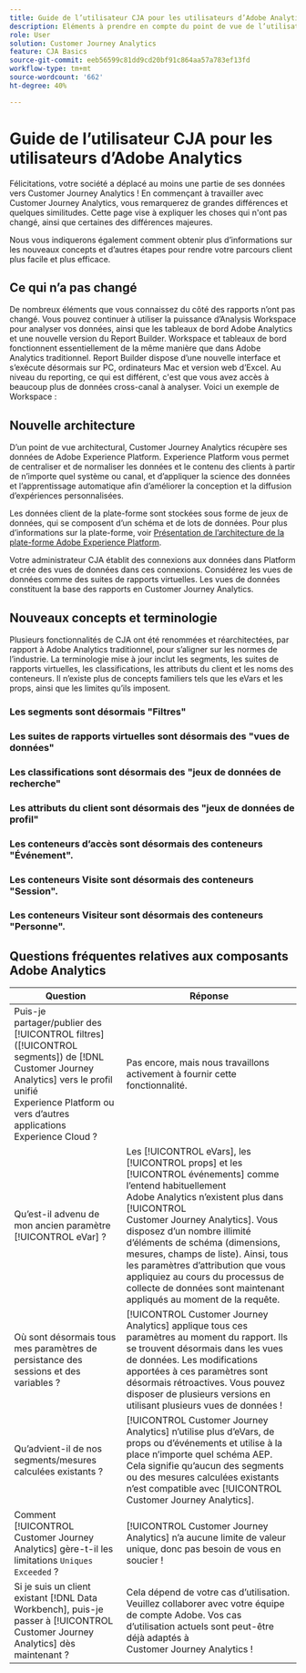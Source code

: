 ```yaml
---
title: Guide de l’utilisateur CJA pour les utilisateurs d’Adobe Analytics
description: Eléments à prendre en compte du point de vue de l’utilisateur lorsque votre entreprise déplace les données d’Adobe Analytics vers Customer Journey Analytics
role: User
solution: Customer Journey Analytics
feature: CJA Basics
source-git-commit: eeb56599c81dd9cd20bf91c864aa57a783ef13fd
workflow-type: tm+mt
source-wordcount: '662'
ht-degree: 40%

---
```



# Guide de l’utilisateur CJA pour les utilisateurs d’Adobe Analytics

Félicitations, votre société a déplacé au moins une partie de ses données vers Customer Journey Analytics ! En commençant à travailler avec Customer Journey Analytics, vous remarquerez de grandes différences et quelques similitudes. Cette page vise à expliquer les choses qui n&#39;ont pas changé, ainsi que certaines des différences majeures.

Nous vous indiquerons également comment obtenir plus d’informations sur les nouveaux concepts et d’autres étapes pour rendre votre parcours client plus facile et plus efficace.

## Ce qui n’a pas changé

De nombreux éléments que vous connaissez du côté des rapports n’ont pas changé. Vous pouvez continuer à utiliser la puissance d’Analysis Workspace pour analyser vos données, ainsi que les tableaux de bord Adobe Analytics et une nouvelle version du Report Builder. Workspace et tableaux de bord fonctionnent essentiellement de la même manière que dans Adobe Analytics traditionnel. Report Builder dispose d’une nouvelle interface et s’exécute désormais sur PC, ordinateurs Mac et version web d’Excel. Au niveau du reporting, ce qui est différent, c&#39;est que vous avez accès à beaucoup plus de données cross-canal à analyser. Voici un exemple de Workspace :

## Nouvelle architecture

D’un point de vue architectural, Customer Journey Analytics récupère ses données de Adobe Experience Platform. Experience Platform vous permet de centraliser et de normaliser les données et le contenu des clients à partir de n’importe quel système ou canal, et d’appliquer la science des données et l’apprentissage automatique afin d’améliorer la conception et la diffusion d’expériences personnalisées.

Les données client de la plate-forme sont stockées sous forme de jeux de données, qui se composent d’un schéma et de lots de données. Pour plus d’informations sur la plate-forme, voir [Présentation de l’architecture de la plate-forme Adobe Experience Platform](https://experienceleague.adobe.com/docs/platform-learn/tutorials/intro-to-platform/basic-architecture.html?lang=en).

Votre administrateur CJA établit des connexions aux données dans Platform et crée des vues de données dans ces connexions. Considérez les vues de données comme des suites de rapports virtuelles. Les vues de données constituent la base des rapports en Customer Journey Analytics.

## Nouveaux concepts et terminologie

Plusieurs fonctionnalités de CJA ont été renommées et réarchitectées, par rapport à Adobe Analytics traditionnel, pour s’aligner sur les normes de l’industrie. La terminologie mise à jour inclut les segments, les suites de rapports virtuelles, les classifications, les attributs du client et les noms des conteneurs. Il n’existe plus de concepts familiers tels que les eVars et les props, ainsi que les limites qu’ils imposent.

### Les segments sont désormais &quot;Filtres&quot;


### Les suites de rapports virtuelles sont désormais des &quot;vues de données&quot;


### Les classifications sont désormais des &quot;jeux de données de recherche&quot;

### Les attributs du client sont désormais des &quot;jeux de données de profil&quot;


### Les conteneurs d’accès sont désormais des conteneurs &quot;Événement&quot;.

### Les conteneurs Visite sont désormais des conteneurs &quot;Session&quot;.

### Les conteneurs Visiteur sont désormais des conteneurs &quot;Personne&quot;.

## Questions fréquentes relatives aux composants Adobe Analytics

| Question | Réponse |
| --- | --- |
| Puis-je partager/publier des [!UICONTROL filtres] ([!UICONTROL segments]) de [!DNL Customer Journey Analytics] vers le profil unifié Experience Platform ou vers d’autres applications Experience Cloud ? | Pas encore, mais nous travaillons activement à fournir cette fonctionnalité. |
| Qu’est-il advenu de mon ancien paramètre [!UICONTROL eVar] ? | Les [!UICONTROL eVars], les [!UICONTROL props] et les [!UICONTROL événements] comme l’entend habituellement Adobe Analytics n’existent plus dans [!UICONTROL Customer Journey Analytics]. Vous disposez d’un nombre illimité d’éléments de schéma (dimensions, mesures, champs de liste). Ainsi, tous les paramètres d’attribution que vous appliquiez au cours du processus de collecte de données sont maintenant appliqués au moment de la requête. |
| Où sont désormais tous mes paramètres de persistance des sessions et des variables ? | [!UICONTROL Customer Journey Analytics] applique tous ces paramètres au moment du rapport. Ils se trouvent désormais dans les vues de données. Les modifications apportées à ces paramètres sont désormais rétroactives. Vous pouvez disposer de plusieurs versions en utilisant plusieurs vues de données ! |
| Qu’advient-il de nos segments/mesures calculées existants ? | [!UICONTROL Customer Journey Analytics] n’utilise plus d’eVars, de props ou d’événements et utilise à la place n’importe quel schéma AEP. Cela signifie qu’aucun des segments ou des mesures calculées existants n’est compatible avec [!UICONTROL Customer Journey Analytics]. |
| Comment [!UICONTROL Customer Journey Analytics] gère-t-il les limitations `Uniques Exceeded` ? | [!UICONTROL Customer Journey Analytics] n’a aucune limite de valeur unique, donc pas besoin de vous en soucier ! |
| Si je suis un client existant [!DNL Data Workbench], puis-je passer à [!UICONTROL Customer Journey Analytics] dès maintenant ? | Cela dépend de votre cas d’utilisation. Veuillez collaborer avec votre équipe de compte Adobe. Vos cas d’utilisation actuels sont peut-être déjà adaptés à Customer Journey Analytics ! |
